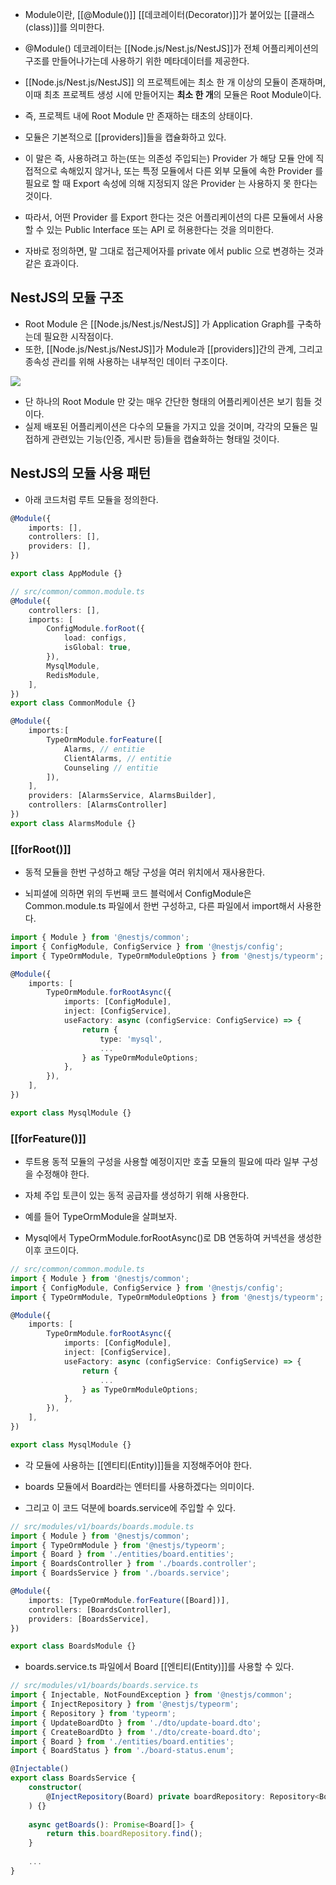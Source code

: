 - Module이란, [[@Module()]] [[데코레이터(Decorator)]]가 붙어있는 [[클래스(class)]]를 의미한다.
- @Module() 데코레이터는 [[Node.js/Nest.js/NestJS]]가 전체 어플리케이션의 구조를 만들어나가는데 사용하기 위한 메타데이터를 제공한다.

- [[Node.js/Nest.js/NestJS]] 의 프로젝트에는 최소 한 개 이상의 모듈이 존재하며, 이때 최초 프로젝트 생성 시에 만들어지는 **최소 한 개**의 모듈은 Root Module이다.
- 즉, 프로젝트 내에 Root Module 만 존재하는 태초의 상태이다.

- 모듈은 기본적으로 [[providers]]들을 캡슐화하고 있다.
- 이 말은 즉, 사용하려고 하는(또는 의존성 주입되는) Provider 가 해당 모듈 안에 직접적으로 속해있지 않거나, 또는 특정 모듈에서 다른 외부 모듈에 속한 Provider 를 필요로 할 때 Export 속성에 의해 지정되지 않은 Provider 는 사용하지 못 한다는 것이다. 
- 따라서, 어떤 Provider 를 Export 한다는 것은 어플리케이션의 다른 모듈에서 사용할 수 있는 Public Interface 또는 API 로 허용한다는 것을 의미한다. 
- 자바로 정의하면, 말 그대로 접근제어자를 private 에서 public 으로 변경하는 것과 같은 효과이다.


## NestJS의 모듈 구조

- Root Module 은 [[Node.js/Nest.js/NestJS]] 가 Application Graph를 구축하는데 필요한 시작점이다.
- 또한, [[Node.js/Nest.js/NestJS]]가 Module과 [[providers]]간의 관계, 그리고 종속성 관리를 위해 사용하는 내부적인 데이터 구조이다.

![](https://velog.velcdn.com/images/dinb1242/post/c500f78d-b3a9-42a7-94da-ae0bb076d295/image.png)

- 단 하나의 Root Module 만 갖는 매우 간단한 형태의 어플리케이션은 보기 힘들 것이다.
- 실제 배포된 어플리케이션은 다수의 모듈을 가지고 있을 것이며, 각각의 모듈은 밀접하게 관련있는 기능(인증, 게시판 등)들을 캡슐화하는 형태일 것이다.


## NestJS의 모듈 사용 패턴

- 아래 코드처럼 루트 모듈을 정의한다.

```ts
@Module({
	imports: [],
	controllers: [],
	providers: [],
})

export class AppModule {}
```

```ts
// src/common/common.module.ts
@Module({
	controllers: [],
	imports: [
	    ConfigModule.forRoot({
		    load: configs,
		    isGlobal: true,
	    }),
		MysqlModule,
	    RedisModule,
	],
})
export class CommonModule {}
```

```ts
@Module({
	imports:[
	    TypeOrmModule.forFeature([
		    Alarms, // entitie
		    ClientAlarms, // entitie
		    Counseling // entitie
		]),
	],
	providers: [AlarmsService, AlarmsBuilder],
	controllers: [AlarmsController]
})
export class AlarmsModule {}
```

### [[forRoot()]]

- 동적 모듈을 한번 구성하고 해당 구성을 여러 위치에서 재사용한다.

- 뇌피셜에 의하면 위의 두번째 코드 블럭에서 ConfigModule은 Common.module.ts 파일에서 한번 구성하고, 다른 파일에서 import해서 사용한다.

```ts
import { Module } from '@nestjs/common';
import { ConfigModule, ConfigService } from '@nestjs/config';
import { TypeOrmModule, TypeOrmModuleOptions } from '@nestjs/typeorm';

@Module({
	imports: [
	    TypeOrmModule.forRootAsync({
		    imports: [ConfigModule],
		    inject: [ConfigService],
		    useFactory: async (configService: ConfigService) => {
		        return {
			        type: 'mysql',
					...
			    } as TypeOrmModuleOptions;
		    },
	    }),
	],
})

export class MysqlModule {}
```

### [[forFeature()]]

- 루트용 동적 모듈의 구성을 사용할 예정이지만 호출 모듈의 필요에 따라 일부 구성을 수정해야 한다.  
- 자체 주입 토큰이 있는 동적 공급자를 생성하기 위해 사용한다.  
  
- 예를 들어 TypeOrmModule을 살펴보자.

- Mysql에서 TypeOrmModule.forRootAsync()로 DB 연동하여 커넥션을 생성한 이후 코드이다.

```ts
// src/common/common.module.ts
import { Module } from '@nestjs/common';
import { ConfigModule, ConfigService } from '@nestjs/config';
import { TypeOrmModule, TypeOrmModuleOptions } from '@nestjs/typeorm';

@Module({
	imports: [
	    TypeOrmModule.forRootAsync({
		    imports: [ConfigModule],
		    inject: [ConfigService],
		    useFactory: async (configService: ConfigService) => {
		        return {
					...
			    } as TypeOrmModuleOptions;
		    },
		}),
	],
})

export class MysqlModule {}
```

- 각 모듈에 사용하는 [[엔티티(Entity)]]들을 지정해주어야 한다.  

- boards 모듈에서 Board라는 엔터티를 사용하겠다는 의미이다.  
- 그리고 이 코드 덕분에 boards.service에 주입할 수 있다.

```ts
// src/modules/v1/boards/boards.module.ts
import { Module } from '@nestjs/common';
import { TypeOrmModule } from '@nestjs/typeorm';
import { Board } from './entities/board.entities';
import { BoardsController } from './boards.controller';
import { BoardsService } from './boards.service';

@Module({
	imports: [TypeOrmModule.forFeature([Board])],
	controllers: [BoardsController],
	providers: [BoardsService],
})

export class BoardsModule {}
```

- boards.service.ts 파일에서 Board [[엔티티(Entity)]]를 사용할 수 있다.

```ts
// src/modules/v1/boards/boards.service.ts
import { Injectable, NotFoundException } from '@nestjs/common';
import { InjectRepository } from '@nestjs/typeorm';
import { Repository } from 'typeorm';
import { UpdateBoardDto } from './dto/update-board.dto';
import { CreateBoardDto } from './dto/create-board.dto';
import { Board } from './entities/board.entities';
import { BoardStatus } from './board-status.enum';

@Injectable()
export class BoardsService {
	constructor(
	    @InjectRepository(Board) private boardRepository: Repository<Board>,
	) {}
	
	async getBoards(): Promise<Board[]> {
	    return this.boardRepository.find();
	}
	
	...
}
```